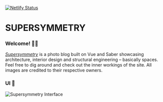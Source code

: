 [![Netlify Status](https://api.netlify.com/api/v1/badges/b5f310dd-b62b-4c2a-bf48-09a9a8b0d1d4/deploy-status)](https://app.netlify.com/sites/supersym/deploys)

# SUPERSYMMETRY
### Welcome! 👋🏼
*<a target="_blank" href="http://supersymmetry.design">Supersymmetry</a>* is a photo blog built on Vue and Saber showcasing architecture, interior design and structural engineering – basically spaces.
Feel free to dig around and check out the inner workings of the site. All images are credited to their respective owners.

### UI 📐
![Supersymmetry Interface](https://res.cloudinary.com/da32ufmnf/image/upload/v1614271507/supersymmetry/__shot_ar9gmy.jpg)
